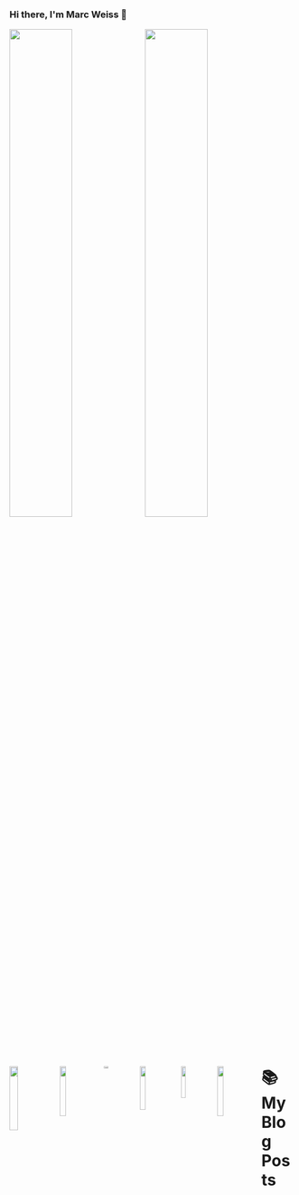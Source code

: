 ### Hi there, I'm Marc Weiss 👋

<img align="left" width="47%" src="https://github-readme-stats.vercel.app/api?username=maarcweiss&show_icons=true&theme=radical"/>

<img align="left" width="47%" src="https://github-readme-stats.vercel.app/api/top-langs/?username=maarcweiss&layout=compact"/>

<img align="left" width="17%" src="https://img.shields.io/badge/Solidity-%23363636.svg?style=for-the-badge&logo=solidity&logoColor=white"/>

<img align="left" width="15%" src="https://img.shields.io/badge/python-3670A0?style=for-the-badge&logo=python&logoColor=ffdd54"/>

<img align="left" width="12%" height="3%" src="https://img.shields.io/badge/java-%23ED8B00.svg?style=for-the-badge&logo=java&logoColor=white"/>

<img align="left" width="14%" src="https://img.shields.io/badge/Ubuntu-E95420?style=for-the-badge&logo=ubuntu&logoColor=white"/>

<img align="left" width="12%" src="https://img.shields.io/badge/Kali-268BEE?style=for-the-badge&logo=kalilinux&logoColor=white"/>

<img align="left" width="15%" src="https://img.shields.io/badge/Windows-0078D6?style=for-the-badge&logo=windows&logoColor=white"/>


# 📚 My Blog Posts 
<!-- BLOG-POST-LIST:START -->
<!-- BLOG-POST-LIST:END -->
